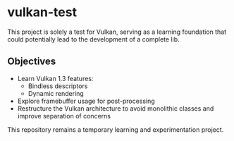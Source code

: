 # vulkan-test

This project is solely a test for Vulkan, serving as a learning foundation that could potentially lead to the development of a complete lib.

## Objectives

- Learn Vulkan 1.3 features:
    - Bindless descriptors
    - Dynamic rendering
- Explore framebuffer usage for post-processing
- Restructure the Vulkan architecture to avoid monolithic classes and improve separation of concerns

This repository remains a temporary learning and experimentation project.